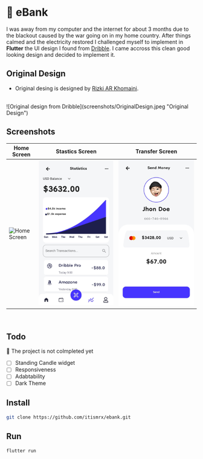 # 🏦 eBank


I was away from my computer and the internet for about 3 months due to the blackout caused by the war going on in my home country. After things calmed and the electricity restored I challenged myself to implement in **Flutter** the UI design I found from [Dribble](https://dribbble.com/shots/16682506-Payoo-Mobile-App "Dribble"). I came accross this clean good looking design and decided to implement it. 
## Original Design
* Original desing is designed by [Rizki AR Khomaini](https://dribbble.com/Rizki_blank "Rizki AR Khomaini").
<br>
![Original design from Dribble](screenshots/OriginalDesign.jpeg "Original Design")
<br>

## Screenshots

| Home Screen | Stastics Screen | Transfer Screen |
|-------|-----|-------|
|![Home Screen](https://raw.github.com/itismrx/ebank/main/screenshots/HomeScreen.jpg "Home Screen")|![Stastics Screen](screenshots/StasticsScreen.jpg "Stastics Screen")| ![Transfer Screen](screenshots/TransferScreen.jpg "Transfer Screen")

<br>



## Todo
🚧 The project is not colmpleted yet
* [ ] Standing Candle widget
* [ ] Responsiveness
* [ ] Adabtability
* [ ] Dark Theme

## Install
```bash
git clone https://github.com/itismrx/ebank.git
```

## Run
```bash
flutter run
```
